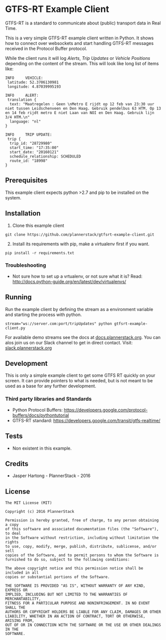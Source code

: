 # GTFS-RT Example Client

GTFS-RT is a standard to communicate about (public) transport data in Real Time.

This is a very simple GTFS-RT example client written in Python. It shows how to connect over websockets and start handling GTFS-RT messages received in the Protocol Buffer protocol.

While the client runs it will log *Alerts*, *Trip Updates* or *Vehicle Positions* depending on the content of the stream. This will look like long list of items like:

```
INFO     VEHICLE:
 latitude: 52.3706130981
 longitude: 4.87039995193

INFO     ALERT:
 translation {
  text: "Maatregelen : Geen \nMetro E rijdt op 12 feb van 23:30 uur niet tussen Leidschenveen en Den Haag. Gebruik pendelbus 63 HTM. Op 13 en 14 feb rijdt metro E niet Laan van NOI en Den Haag. Gebruik lijn 3/4 HTM.\n"
  language: "nl"
}

INFO     TRIP UPDATE:
 trip {
  trip_id: "28729980"
  start_time: "17:35:00"
  start_date: "20160121"
  schedule_relationship: SCHEDULED
  route_id: "18998"
}
```

## Prerequisites

This example client expects python >2.7 and pip to be installed on the system.

## Installation

1) Clone this example client

```
git clone https://github.com/plannerstack/gtfsrt-example-client.git
```

2) Install its requirements with pip, make a virtualenv first if you want.

```
pip install -r requirements.txt
```

### Troubleshooting

* Not sure how to set up a vrtualenv, or not sure what it is? Read: http://docs.python-guide.org/en/latest/dev/virtualenvs/ 

## Running

Run the example client by defining the stream as a environment variable and starting the process with python.

```
stream="ws://server.com:port/tripUpdates" python gtfsrt-example-client.py
```

For available demo streams see the docs at [docs.plannerstack.org](http://docs.plannerstack.org/). You can alos join us on our Slack channel to get in direct contact. Visit: [slack.plannerstack.org](http://slack.plannerstack.org)

## Development

This is only a simple example client to get some GTFS RT quickly on your screen. It can provide pointers to what is needed, but is not meant to be used as a base for any further development.

### Third party libraries and Standards

* Python Protocol Buffers: https://developers.google.com/protocol-buffers/docs/pythontutorial
* GTFS-RT standard: https://developers.google.com/transit/gtfs-realtime/

## Tests

* Non existent in this example.

## Credits

* Jasper Hartong - PlannerStack - 2016

## License

```
The MIT License (MIT)

Copyright (c) 2016 PlannerStack

Permission is hereby granted, free of charge, to any person obtaining a copy
of this software and associated documentation files (the "Software"), to deal
in the Software without restriction, including without limitation the rights
to use, copy, modify, merge, publish, distribute, sublicense, and/or sell
copies of the Software, and to permit persons to whom the Software is
furnished to do so, subject to the following conditions:

The above copyright notice and this permission notice shall be included in all
copies or substantial portions of the Software.

THE SOFTWARE IS PROVIDED "AS IS", WITHOUT WARRANTY OF ANY KIND, EXPRESS OR
IMPLIED, INCLUDING BUT NOT LIMITED TO THE WARRANTIES OF MERCHANTABILITY,
FITNESS FOR A PARTICULAR PURPOSE AND NONINFRINGEMENT. IN NO EVENT SHALL THE
AUTHORS OR COPYRIGHT HOLDERS BE LIABLE FOR ANY CLAIM, DAMAGES OR OTHER
LIABILITY, WHETHER IN AN ACTION OF CONTRACT, TORT OR OTHERWISE, ARISING FROM,
OUT OF OR IN CONNECTION WITH THE SOFTWARE OR THE USE OR OTHER DEALINGS IN THE
SOFTWARE.
```